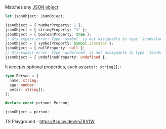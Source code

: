 Matches any [JSON object](https://www.rfc-editor.org/rfc/rfc8259#section-3)

```ts
let jsonObject: JsonObject;

jsonObject = { numberProperty: 1 };
jsonObject = { stringProperty: "1" };
jsonObject = { booleanProperty: true };
// @ts-expect-error: Type 'symbol' is not assignable to type `JsonValue | JsonPrimitive`
jsonObject = { symbolProperty: Symbol.iterator };
jsonObject = { nullProperty: null };
// @ts-expect-error: Type 'undefined' is not assignable to type `JsonValue | JsonPrimitive`
jsonObject = { undefinedProperty: undefined };
```

It accepts optional properties, such as `pets?: string[];`:

```ts
type Person = {
  name: string;
  age: number;
  pets?: string[];
};

declare const person: Person;

jsonObject = person;
```

TS Playground - https://tsplay.dev/mZKV1W
